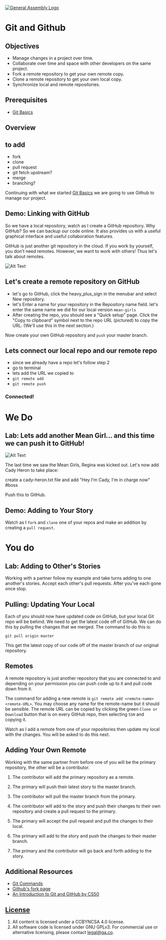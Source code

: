[![General Assembly Logo](https://camo.githubusercontent.com/1a91b05b8f4d44b5bbfb83abac2b0996d8e26c92/687474703a2f2f692e696d6775722e636f6d2f6b6538555354712e706e67)](https://generalassemb.ly/education/web-development-immersive)

# Git and Github

## Objectives

-   Manage changes in a project over time.
-   Collaborate over time and space with other developers on the same project.
-   Fork a remote repository to get your own remote copy.
-   Clone a remote repository to get your own local copy.
-   Synchronize local and remote repositories.

## Prerequisites

-   [Git Basics](https://git.generalassemb.ly/ga-wdi-boston/git)

## Overview

## to add
-  fork
-  clone
-  pull request
-  git fetch upstream?
-  merge
-  branching?

Continuing with what we started [Git Basics](https://git.generalassemb.ly/ga-wdi-boston/git) we are going to use Github
to manage our project.

## Demo: Linking with GitHub

So we have a local repository, watch as I create a GitHub repository. Why
GitHub? So we can backup our code online. It also provides us with a useful
graphical interface and useful collaboration features.

GitHub is just another git repository in the cloud. If you work by yourself, you don't need remotes. However, we want to work with others! Thus let's talk about remotes.

![Alt Text](https://media.giphy.com/media/3orifhOeMIcO6YE0fu/giphy.gif)

## Let's create a remote repository on GitHub

-  let's go to GitHub, click the heavy_plus_sign in the menubar and select New repository. 
-  let's Enter a name for your repository in the Repository name field. let's enter the same name we did for our local version `mean-girls` 
-  After creating the repo, you should see a "Quick setup" page. Click the "Copy to clipboard" symbol next to the repo URL (pictured) to copy the URL. (We'll use this in the next section.)

Now create your own GitHub repository and `push` your master branch.

## Lets connect our local repo and our remote repo
-  since we already have a repo let's follow step 2
-  go to terminal 
-  lets add the URL we copied to 
-  `git remote add`
-  `git remote push`

### Connected!

# We Do

## Lab: Lets add another Mean Girl... and this time we can push it to GitHub!

![Alt Text](https://media.giphy.com/media/xT9KVuBS9UBLUciObu/giphy.gif)

The last time we saw the Mean Girls, Regina was kicked out. Let's now add Cady Heron to take place: 

create a cady-heron.txt file and add "Hey I'm Cady, I'm in charge now" #boss 


Push this to GitHub.


## Demo: Adding to Your Story

Watch as I `fork` and `clone` one of your repos and make an addition by
creating a `pull request`.

# You do

## Lab: Adding to Other's Stories

Working with a partner follow my example and take turns adding to one another's
stories. Accept each other's pull requests.  After you've each gone once stop.

## Pulling: Updating Your Local

Each of you should now have updated code on GitHub, but your local Git repo
will be behind.  We need to get the latest code off of GitHub.  We can do this
by pulling the changes that we merged.  The command to do this is:

`git pull origin master`

This get the latest copy of our code off of the master branch of our original
repository.

## Remotes

A remote repository is just another repository that you are connected to and
depending on your permission you can push code up to it and pull code down from
it.

The command for adding a new remote is `git remote add <remote-name> <remote-URL>`. You may choose any name for the remote-name but it should be sensible. The remote URL can be copied by clicking the green `Clone or Download` button that is on every GitHub repo, then selecting `SSH` and copying it.

Watch as I add a remote from one of your repositories then update my local with
the changes. You will be asked to do this next.

## Adding Your Own Remote

Working with the same partner from before one of you will be the primary
repository, the other will be a contributor.

1.  The contributor will add the primary repository as a remote.

2.  The primary will push their latest story to the master branch.

3.  The contributor will pull the master branch from the primary.

4.  The contributor will add to the story and push their changes to their own
repository and create a pull request to the primary.

5.  The primary will accept the pull request and pull the changes to their
local.

6.  The primary will add to the story and push the changes to their master
branch.

7.  The primary and the contributor will go back and forth adding to the story.


## Additional Resources

-   [Git Commands](command-reference.md)
-   [Github's fork page](https://help.github.com/articles/fork-a-repo/)
-   [An Introduction to Git and GitHub by CS50](https://www.youtube.com/watch?v=MJUJ4wbFm_A)

## [License](LICENSE)

1.  All content is licensed under a CC­BY­NC­SA 4.0 license.
1.  All software code is licensed under GNU GPLv3. For commercial use or
    alternative licensing, please contact legal@ga.co.


